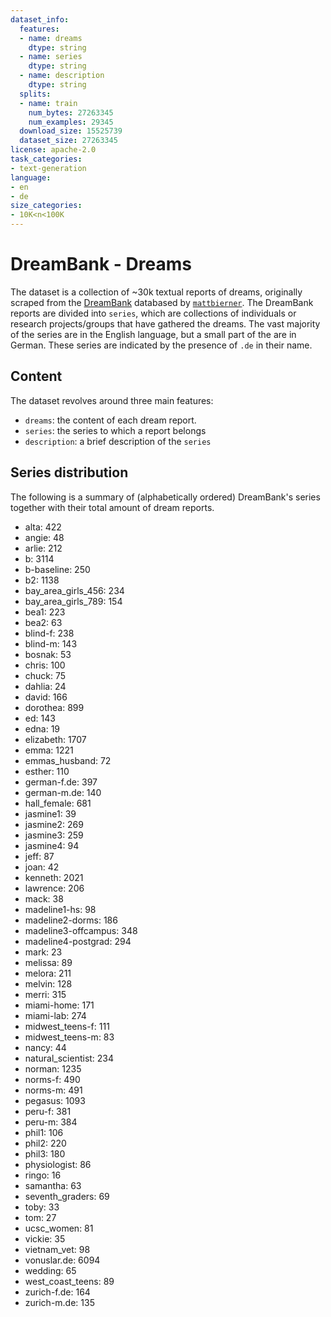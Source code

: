 ```yaml
---
dataset_info:
  features:
  - name: dreams
    dtype: string
  - name: series
    dtype: string
  - name: description
    dtype: string
  splits:
  - name: train
    num_bytes: 27263345
    num_examples: 29345
  download_size: 15525739
  dataset_size: 27263345
license: apache-2.0
task_categories:
- text-generation
language:
- en
- de
size_categories:
- 10K<n<100K
---
```

# DreamBank - Dreams

The dataset is a collection of ~30k textual reports of dreams, originally scraped from the [DreamBank](https://www.dreambank.net/) databased by 
[`mattbierner`](https://github.com/mattbierner/DreamScrape). The DreamBank reports are divided into `series`, 
which are collections of individuals or research projects/groups that have gathered the dreams. The vast majority  of the series are in the 
English language, but a small part of the are in German. These series are indicated by the presence of `.de` in their name.

## Content
The  dataset revolves around three main features:
- `dreams`: the content of each dream report.
- `series`: the series to which a report belongs
- `description`: a brief description of the `series`

## Series distribution
The following is a summary of (alphabetically ordered) DreamBank's series together with their total amount of dream reports. 

- alta: 422
- angie: 48
- arlie: 212
- b: 3114
- b-baseline: 250
- b2: 1138
- bay_area_girls_456: 234
- bay_area_girls_789: 154
- bea1: 223
- bea2: 63
- blind-f: 238
- blind-m: 143
- bosnak: 53
- chris: 100
- chuck: 75
- dahlia: 24
- david: 166
- dorothea: 899
- ed: 143
- edna: 19
- elizabeth: 1707
- emma: 1221
- emmas_husband: 72
- esther: 110
- german-f.de: 397
- german-m.de: 140
- hall_female: 681
- jasmine1: 39
- jasmine2: 269
- jasmine3: 259
- jasmine4: 94
- jeff: 87
- joan: 42
- kenneth: 2021
- lawrence: 206
- mack: 38
- madeline1-hs: 98
- madeline2-dorms: 186
- madeline3-offcampus: 348
- madeline4-postgrad: 294
- mark: 23
- melissa: 89
- melora: 211
- melvin: 128
- merri: 315
- miami-home: 171
- miami-lab: 274
- midwest_teens-f: 111
- midwest_teens-m: 83
- nancy: 44
- natural_scientist: 234
- norman: 1235
- norms-f: 490
- norms-m: 491
- pegasus: 1093
- peru-f: 381
- peru-m: 384
- phil1: 106
- phil2: 220
- phil3: 180
- physiologist: 86
- ringo: 16
- samantha: 63
- seventh_graders: 69
- toby: 33
- tom: 27
- ucsc_women: 81
- vickie: 35
- vietnam_vet: 98
- vonuslar.de: 6094
- wedding: 65
- west_coast_teens: 89
- zurich-f.de: 164
- zurich-m.de: 135